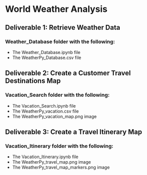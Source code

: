 # World Weather Analysis

## Deliverable 1: Retrieve Weather Data
### Weather_Database folder with the following:
- The Weather_Database.ipynb file
- The WeatherPy_Database.csv file

## Deliverable 2: Create a Customer Travel Destinations Map
### Vacation_Search folder with the following:
- The Vacation_Search.ipynb file
- The WeatherPy_vacation.csv file
- The WeatherPy_vacation_map.png image

## Deliverable 3: Create a Travel Itinerary Map
### Vacation_Itinerary folder with the following:
- The Vacation_Itinerary.ipynb file
- The WeatherPy_travel_map.png image
- The WeatherPy_travel_map_markers.png image
